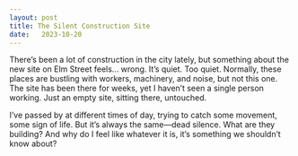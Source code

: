 ```yaml
---
layout: post
title: The Silent Construction Site
date:   2023-10-20
---
```


There’s been a lot of construction in the city lately, but something about the new site on Elm Street feels... wrong. It’s quiet. Too quiet. Normally, these places are bustling with workers, machinery, and noise, but not this one. The site has been there for weeks, yet I haven’t seen a single person working. Just an empty site, sitting there, untouched. 

I’ve passed by at different times of day, trying to catch some movement, some sign of life. But it’s always the same—dead silence. What are they building? And why do I feel like whatever it is, it’s something we shouldn’t know about?

